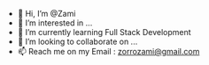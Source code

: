 - 👋 Hi, I’m @Zami
- 👀 I’m interested in ...
- 🌱 I’m currently learning Full Stack Development
- 💞️ I’m looking to collaborate on ...
- 📫 Reach me on my Email : zorrozami@gmail.com

<!---
Booolzay/Booolzay is a ✨ special ✨ repository because its `README.md` (this file) appears on your GitHub profile.
You can click the Preview link to take a look at your changes.
--->
